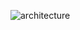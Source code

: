 ![architecture](https://user-images.githubusercontent.com/77877779/129189831-781067c8-f7d9-4eed-a9b5-cf23baf32ea7.png)
